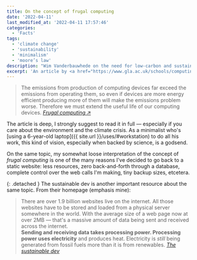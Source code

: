 ```yaml
---
title: On the concept of frugal computing
date: '2022-04-11'
last_modified_at: '2022-04-11 17:57:46'
categories: 
  - 'Facts'
tags:
  - 'climate change'
  - 'sustainability'
  - 'minimalism'
  - 'moore’s law'
description: "Wim Vanderbauwhede on the need for low-carbon and sustainable computing and the path towards zero-carbon computing."
excerpt: 'An article by <a href="https://www.gla.ac.uk/schools/computing/staff/wimvanderbauwhede/#/biography">Wim Vanderbauwhede</a>, Professor in Computing Science and a Reader at the University of Glasgow, on the need for low-carbon and sustainable computing, along with a vision towards zero-carbon computing.'
---
```

> The emissions from production of computing devices far exceed the emissions from operating them, so even if devices are more energy efficient producing more of them will make the emissions problem worse. Therefore we must extend the useful life of our computing devices.
> <cite>[Frugal computing ↗︎](https://wimvanderbauwhede.github.io/articles/frugal-computing/)</cite>

The article is deep, I strongly suggest to read it in full — especially if you care about the environment and the climate crisis. As a minimalist who's [using a 6-year-old laptop]({{ site.url }}/uses/#workstation) to do all his work, this kind of vision, especially when backed by science, is a godsend.

On the same topic, my somewhat loose interpretation of the concept of _frugal computing_ is one of the many reasons I've decided to go back to a static website: less resources, zero back-and-forth through a database, complete control over the web calls I'm making, tiny backup sizes, etcetera.

{: .detached }
The sustainable dev is another important resource about the same topic. From their homepage (emphasis mine):

> There are over 1.9 billion websites live on the internet. All those websites have to be stored and loaded from a physical server somewhere in the world. With the average size of a web page now at over 2MB — that's a massive amount of data being sent and received across the internet.<br>
> **Sending and receiving data takes processing power. Processing power uses electricity** and produces heat. Electricity is _still_ being generated from fossil fuels more than it is from renewables.
> <cite>[The sustainable dev](https://the-sustainable.dev/)</cite>